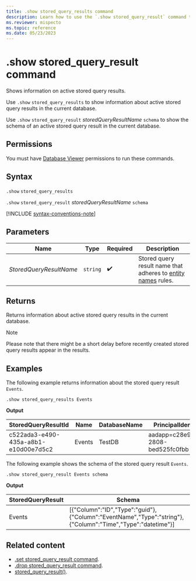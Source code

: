 ```yaml
---
title: .show stored_query_results command
description: Learn how to use the `.show stored_query_result` command to show information on active query results.
ms.reviewer: mispecto
ms.topic: reference
ms.date: 05/23/2023
---
```


# .show stored_query_result command

Shows information on active stored query results.

Use `.show` `stored_query_results` to show information about active stored query results in the current database.

Use `.show` `stored_query_result` *storedQueryResultName* `schema` to show the schema of an active stored query result in the current database.

## Permissions

You must have [Database Viewer](access-control/role-based-access-control.md) permissions to run these commands.

## Syntax

`.show` `stored_query_results`

`.show` `stored_query_result` *storedQueryResultName* `schema`

[!INCLUDE [syntax-conventions-note](../../includes/syntax-conventions-note.md)]

## Parameters

|Name|Type|Required|Description|
|--|--|--|--|
| *StoredQueryResultName* | `string` |  :heavy_check_mark: | Stored query result name that adheres to [entity names](../query/schema-entities/entity-names.md) rules.|

## Returns

Returns information about active stored query results in the current database.

> [!NOTE]
> Please note that there might be a short delay before recently created stored query results appear in the results.

## Examples

The following example returns information about the stored query result `Events`.

```kusto
.show stored_query_results Events
```

**Output**

| StoredQueryResultId | Name | DatabaseName | PrincipalIdentity | SizeInBytes | RowCount | CreatedOn | ExpiresOn |
| ------------------- | ---- | ------------ | ----------------- | ----------- | -------- | --------- | --------- |
| c522ada3-e490-435a-a8b1-e10d00e7d5c2 | Events | TestDB | aadapp=c28e9b80-2808-bed525fc0fbb | 104372 | 1000000 | 2020-10-07 14:26:49.6971487 | 2020-10-08 14:26:49.6971487 |

The following example shows the schema of the stored query result `Events`.

```kusto
.show stored_query_result Events schema
```

**Output**

| StoredQueryResult | Schema |
| ------------------- | ---- |
| Events | [{"Column":"ID","Type":"guid"},{"Column":"EventName","Type":"string"},{"Column":"Time","Type":"datetime"}] |

## Related content

* [.set stored_query_result command](set-stored-query-result-command.md).
* [.drop stored_query_result command](drop-stored-query-result-command.md).
* [stored_query_result()](../query/stored-query-result-function.md).
